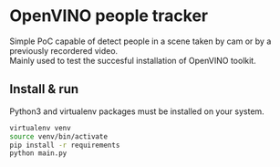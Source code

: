 # OpenVINO people tracker

Simple PoC capable of detect people in a scene taken by cam or by a previously recordered video.  
Mainly used to test the succesful installation of OpenVINO toolkit.

## Install & run

Python3 and virtualenv packages must be installed on your system.

``` bash
virtualenv venv
source venv/bin/activate
pip install -r requirements
python main.py
```